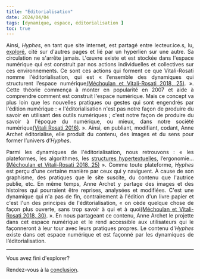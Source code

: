 ```yaml
---
title: "Éditorialisation"
date: 2024/04/04
tags: [dynamique, espace, éditorialisation ]
toc: true
---
```

<DIV STYLE="text-align:justify">

Ainsi, *Hyphes*, en tant que site internet, est partagé entre lecteur.ice.s, lu, [exploré](https://cgermain97.github.io/Feu-de-Foret/docs/fragment/), cité sur d'autres pages et lié par un hyperlien sur une autre. Sa circulation ne s'arrête jamais. L'œuvre existe et est stockée dans l'espace numérique qui est construit par nos actions individuelles et collectives sur ces environnements. Ce sont ces actions qui forment ce que Vitali-Rosati nomme l'éditorialisation, qui est « l’ensemble des dynamiques qui structurent l’espace numérique[(Méchoulan et Vitali-Rosati 2018, 25)](https://cgermain97.github.io/Feu-de-Foret/docs/biblio/). ». Cette théorie commença à monter en popularité en 2007 et aide à comprendre comment est construit l'espace numérique. Mais ce concept va plus loin que les nouvelles pratiques ou gestes qui sont engendrés par l'édition numérique :  « l'éditorialisation n'est pas notre façon de produire du savoir en utilisant des outils numériques ; c'est notre façon de produire du savoir à l'époque du numérique, ou mieux, dans notre société numérique[(Vitali Rosati 2016)](https://cgermain97.github.io/Feu-de-Foret/docs/biblio/). ». Ainsi, en publiant, modifiant, codant, Anne Archet éditorialise, elle produit du contenu, des images et du sens pour former l’univers d’*Hyphes*.

Parmi les dynamiques de l'éditorialisation, nous retrouvons : « les plateformes, les algorithmes, les [structures hypertextuelles](https://cgermain97.github.io/Feu-de-Foret/docs/hyper/), l’ergonomie…[(Méchoulan et Vitali-Rosati 2018, 25)](https://cgermain97.github.io/Feu-de-Foret/docs/biblio/) ». Comme toute plateforme, *Hyphes* est perçu d'une certaine manière par ceux qui y naviguent. À cause de son graphisme, des pratiques que le site suscite, du contenu que l'autrice publie, etc. En même temps, Anne Archet y partage des images et des histoires qui pourraient être reprises, analysées et modifiées. C'est une dynamique qui n'a pas de fin, contrairement à l'édition d'un livre papier et c'est l'un des principes de l'éditorialisation, « on cède quelque chose de façon plus ouverte, sans trop savoir à qui et à quoi[(Méchoulan et Vitali-Rosati 2018, 30)](https://cgermain97.github.io/Feu-de-Foret/docs/biblio/). ». En nous partageant ce contenu, Anne Archet le projette dans cet espace numérique et le rend accessible aux utilisateurs qui le façonneront à leur tour avec leurs pratiques propres. Le contenu d'*Hyphes* existe dans cet espace numérique et est façonné par les dynamiques de l’éditorialisation.   

---

<DIV STYLE="text-align:justify">

Vous avez fini d'explorer? 

Rendez-vous à la [conclusion](https://cgermain97.github.io/Feu-de-Foret/docs/conclu/).
